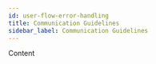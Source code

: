 ```yaml
---
id: user-flow-error-handling
title: Communication Guidelines
sidebar_label: Communication Guidelines
---
```



Content